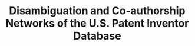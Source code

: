 ---
citation: 'Ronald Lai; Alexander D''Amour; Amy Yu; Ye Sun; Lee Fleming, 2011, "Disambiguation
  and Co-authorship Networks of the U.S. Patent Inventor Database (1975 - 2010)",
  https://doi.org/10.7910/DVN/5F1RRI, Harvard Dataverse, V5, UNF:5:RqsI3LsQEYLHkkg5jG/jRg==
  [fileUNF] '
code: https://github.com/funginstitute/downloads
contributors:
- Ronald Lai
- Alexander D'Amour
- Amy Yu
- Ye Sun
- Lee Fleming
cost: None
description: 'Name disambiguation of US inventors, 1975-2010. Using a Bayesian supervised
  learning approach, we identify individual inventors from the U.S. utility patent
  database, from 1975 to the present. An interface to calculate and illustrate patent
  co-authorship networks and social network measures is also provided. The network
  representation does not require bounding the social network beforehand. We provide
  descriptive statistics of individual and collaborative variables and illustrate
  examples of networks for an individual, an organization, a technology, and a region.
  The paper provides an overview of the technical algorithms and pointers to the data,
  code, and documentation, with the hope of further open development by the research
  community. '
doi: https://doi.org/10.7910/DVN/5F1RRI
last_edit: Thu, 27 Jul 2023 09:19:39 GMT
location: https://dataverse.harvard.edu/dataset.xhtml?persistentId=doi:10.7910/DVN/5F1RRI
maintained_by: Contact maintainer through Dataverse
open_access: 'TRUE'
record_creation_timestamp: 5/14/2022 14:41:04
related_publications: https://doi.org/10.1016/j.respol.2014.01.012
shortname: co_authorship_disambiguation
tags:
- coauthor network
- disambiguation
- United States
terms_of_use: CC0 - "Public Domain Dedication"
timeframe: 1970-2010
title: Disambiguation and Co-authorship Networks of the U.S. Patent Inventor Database
uuid: a238826e-8135-4b6d-8b59-615fc9769f03
versioning: 'FALSE'
---